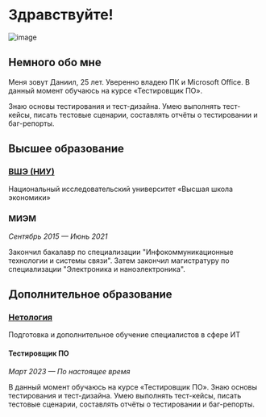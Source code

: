 # Здравствуйте!

![image](https://github.com/Daniilserm/colab/assets/134060051/17f9310a-d5ac-4f13-ac2d-e48af6a8ebfd)

## Немного обо мне

Меня зовут Даниил, 25 лет.  Уверенно владею ПК и Microsoft Office. В данный момент обучаюсь на курсе «Тестировщик ПО».

Знаю основы тестирования и тест-дизайна. Умею выполнять тест-кейсы, писать тестовые сценарии, составлять отчёты о тестировании и баг-репорты.

## Высшее образование

### [**ВШЭ (НИУ)**](https://www.hse.ru/)
Национальный исследовательский университет «Высшая школа экономики»
### **МИЭМ**
_Сентябрь 2015 — Июнь 2021_

Закончил бакалавр по специализации "Инфокоммуникационные технологии и системы связи". Затем закончил магистратуру по специализации "Электроника и наноэлектроника".

## Дополнительное образование

### [Нетология](https://netology.ru/)
Подготовка и дополнительное обучение специалистов в сфере ИТ
#### Тестировщик ПО
_Март 2023 — По настоящее время_

В данный момент обучаюсь на курсе «Тестировщик ПО». Знаю основы тестирования и тест-дизайна. Умею выполнять тест-кейсы, писать тестовые сценарии, составлять отчёты о тестировании и баг-репорты.